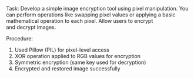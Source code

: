 Task: 
Develop a simple image encryption tool using pixel manipulation. You can perform operations like swapping pixel values or applying a basic mathematical operation to each pixel. Allow users to encrypt and decrypt images.

Procedure:
1. Used Pillow (PIL) for pixel-level access
2. XOR operation applied to RGB values for encryption
3. Symmetric encryption (same key used for decryption)
4. Encrypted and restored image successfully
